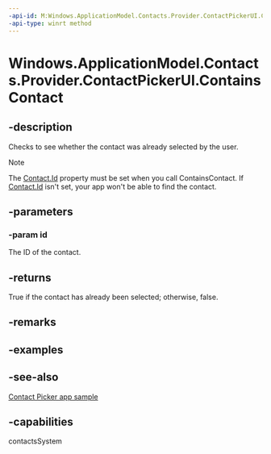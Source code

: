 ```yaml
---
-api-id: M:Windows.ApplicationModel.Contacts.Provider.ContactPickerUI.ContainsContact(System.String)
-api-type: winrt method
---
```


<!-- Method syntax
public bool ContainsContact(System.String id)
-->

# Windows.ApplicationModel.Contacts.Provider.ContactPickerUI.ContainsContact

## -description
Checks to see whether the contact was already selected by the user.

> [!NOTE]
> The [Contact.Id](../windows.applicationmodel.contacts/contact_id.md) property must be set when you call ContainsContact. If [Contact.Id](../windows.applicationmodel.contacts/contact_id.md) isn't set, your app won't be able to find the contact.

## -parameters
### -param id
The ID of the contact.

## -returns
True if the contact has already been selected; otherwise, false.

## -remarks


## -examples

## -see-also
[Contact Picker app sample](https://github.com/microsoft/Windows-universal-samples/tree/master/Samples/ContactPicker)
## -capabilities
contactsSystem

